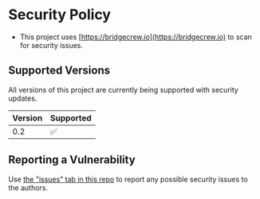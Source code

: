 # Security Policy

- This project uses [https://bridgecrew.io](https://bridgecrew.io) to scan for security issues.

## Supported Versions

All versions of this project are currently being supported with security updates.

| Version | Supported          |
| ------- | ------------------ |
| 0.2     | :white_check_mark: |              |

## Reporting a Vulnerability

Use [the "issues" tab in this repo](https://github.com/devsecfranklin/franklin-resume/issues) to
report any possible security issues to the authors.

